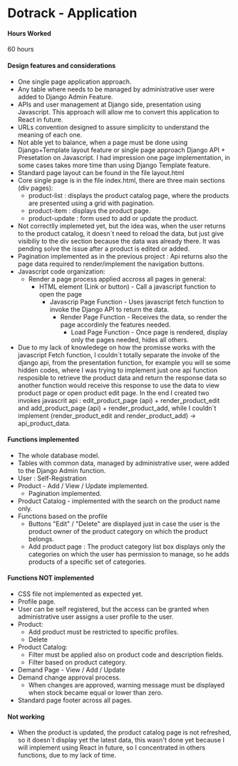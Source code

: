 # Dotrack - Application

#### Hours Worked

60 hours

#### Design features and considerations

- One single page application approach.
- Any table where needs to be managed by administrative user were added to Django Admin Feature.
- APIs and user management at Django side, presentation using Javascript. This approach will allow me to convert this application to React in future.
- URLs convention designed to assure simplicity to understand the meaning of each one.
- Not able yet to balance, when a page must be done using Django+Template layout feature or single page approach Django API + Presetation on Javascript. I had impression one page implementation, in some cases takes more time than using Django Template feature.
- Standard page layout can be found in the file layout.html
- Core single page is in the file index.html, there are three main sections (div pages):
  - product-list : displays the product catalog page, where the products are presented using a grid with pagination.
  - product-item : displays the product page.
  - product-update : form used to add or update the product.
- Not correctlly implemeted yet, but the idea was, when the user returns to the product catalog, it doesn´t need to reload the data, but just give visibiliy to the div section because the data was already there. It was pending solve the issue after a product is edited or added.
- Pagination implemented as in the previous project : Api returns also the page data required to render/implement the navigation buttons.
- Javascript code organization:
  - Render a page process applied accross all pages in general:
    - HTML element (Link or button) - Call a javascript function to open the page
      - Javascrip Page Function - Uses javascript fetch function to invoke the Django API to return the data.
        - Render Page Function - Receives the data, so render the page accordinly the features needed.
          - Load Page Function - Once page is rendered, display only the pages needed, hides all others.
- Due to my lack of knowledege on how the promisse works with the javascript Fetch function, I couldn´t totally separate the invoke of the django api, from the presentation function, for example you will se some hidden codes, where I was trying to implement just one api function resposible to retrieve the product data and return the response data so another function would receive this response to use the data to view product page or open product edit page. In the end I created two invokes javascrit api : edit_product_page (api) + render_product_edit and add_product_page (api) + render_product_add, while I couldn´t implement (render_product_edit and render_product_add) -> api_product_data.

#### Functions implemented

- The whole database model.
- Tables with common data, managed by administrative user, were added to the Django Admin function.
- User : Self-Registration
- Product - Add / View / Update implemented.
  - Pagination implemented.
- Product Catalog - implemented with the search on the product name only.
- Functions based on the profile
  - Buttons "Edit" / "Delete" are displayed just in case the user is the product owner of the product category on which the product belongs.
  - Add product page : The product category list box displays only the categories on which the user has permission to manage, so he adds products of a specific set of categories.

#### Functions NOT implemented

- CSS file not implemented as expected yet.
- Profile page.
- User can be self registered, but the access can be granted when administrative user assigns a user profile to the user.
- Product:
  - Add product must be restricted to specific profiles.
  - Delete
- Product Catalog:
  - Filter must be applied also on product code and description fields.
  - Filter based on product category.
- Demand Page - View / Add / Update
- Demand change approval process.
  - When changes are approved, warning message must be displayed when stock became equal or lower than zero.
- Standard page footer across all pages.

#### Not working

- When the product is updated, the product catalog page is not refreshed, so it doesn´t display yet the latest data, this wasn't done yet because I will implement using React in future, so I concentrated in others functions, due to my lack of time.

